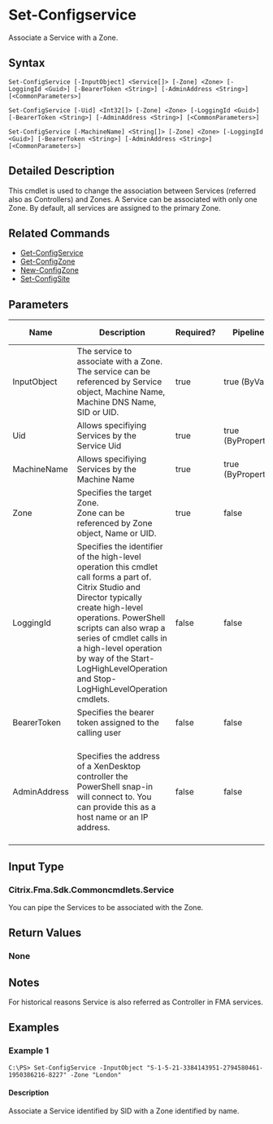 ﻿
# Set-Configservice
Associate a Service with a Zone.
## Syntax
```
Set-ConfigService [-InputObject] <Service[]> [-Zone] <Zone> [-LoggingId <Guid>] [-BearerToken <String>] [-AdminAddress <String>] [<CommonParameters>]

Set-ConfigService [-Uid] <Int32[]> [-Zone] <Zone> [-LoggingId <Guid>] [-BearerToken <String>] [-AdminAddress <String>] [<CommonParameters>]

Set-ConfigService [-MachineName] <String[]> [-Zone] <Zone> [-LoggingId <Guid>] [-BearerToken <String>] [-AdminAddress <String>] [<CommonParameters>]
```
## Detailed Description
This cmdlet is used to change the association between Services (referred also as Controllers) and Zones. A Service can be associated with only one Zone. By default, all services are assigned to the primary Zone.


## Related Commands

* [Get-ConfigService](./Get-ConfigService/)
* [Get-ConfigZone](./Get-ConfigZone/)
* [New-ConfigZone](./New-ConfigZone/)
* [Set-ConfigSite](./Set-ConfigSite/)
## Parameters
| Name   | Description | Required? | Pipeline Input | Default Value |
| --- | --- | --- | --- | --- |
| InputObject | The service to associate with a Zone.<br>The service can be referenced by Service object, Machine Name, Machine DNS Name, SID or UID. | true | true (ByValue) |  |
| Uid | Allows specifiying Services by the Service Uid | true | true (ByPropertyName) |  |
| MachineName | Allows specifiying Services by the Machine Name | true | true (ByPropertyName) |  |
| Zone | Specifies the target Zone.<br>Zone can be referenced by Zone object, Name or UID. | true | false |  |
| LoggingId | Specifies the identifier of the high-level operation this cmdlet call forms a part of. Citrix Studio and Director typically create high-level operations. PowerShell scripts can also wrap a series of cmdlet calls in a high-level operation by way of the Start-LogHighLevelOperation and Stop-LogHighLevelOperation cmdlets. | false | false |  |
| BearerToken | Specifies the bearer token assigned to the calling user | false | false |  |
| AdminAddress | Specifies the address of a XenDesktop controller the PowerShell snap-in will connect to. You can provide this as a host name or an IP address. | false | false | Localhost. Once a value is provided by any cmdlet, this value becomes the default. |

## Input Type

### Citrix.Fma.Sdk.Commoncmdlets.Service
You can pipe the Services to be associated with the Zone.
## Return Values

### None

## Notes
For historical reasons Service is also referred as Controller in FMA services.
## Examples

### Example 1
```
C:\PS> Set-ConfigService -InputObject "S-1-5-21-3384143951-2794580461-1950386216-8227" -Zone "London"
```
#### Description
Associate a Service identified by SID with a Zone identified by name.
